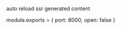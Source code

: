 auto reload ssr generated content

<script data-id="five-server" src="http://localhost:8000/fiveserver.js"></script>

module.exports = {
  port: 8000,
  open: false
}
